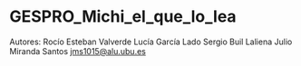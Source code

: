 # GESPRO_Michi_el_que_lo_lea
Autores:
Rocío Esteban Valverde
Lucía García Lado
Sergio Buil Laliena
Julio Miranda Santos jms1015@alu.ubu.es

